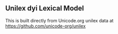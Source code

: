 Unilex dyi Lexical Model
----------------------

This is built directly from Unicode.org unilex data at
https://github.com/unicode-org/unilex
